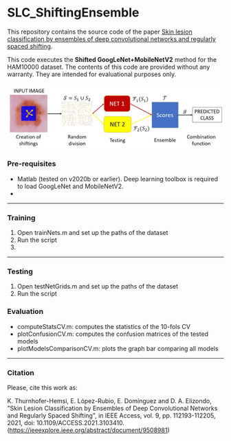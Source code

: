 # SLC_ShiftingEnsemble

This repository contains the source code of the paper [Skin lesion classification by ensembles of deep convolutional networks and regularly spaced shifting](https://doi.org/10.1109/ACCESS.2021.3103410).

This code executes the **Shifted GoogLeNet+MobileNetV2** method for the HAM10000 dataset. The contents of this code are provided without any warranty. They are intended for evaluational purposes only.

![Alt text](https://raw.githubusercontent.com/icai-uma/SLC_ShiftingEnsemble/master/Scheme.jpg?raw=true "Operation method of SLC_ShiftingEnsemble")

### Pre-requisites

- Matlab (tested on v2020b or earlier). Deep learning toolbox is required to load GoogLeNet and MobileNetV2.
- 
---

### Training

1. Open trainNets.m and set up the paths of the dataset
2. Run the script
3. 
---

### Testing

1. Open testNetGrids.m and set up the paths of the dataset
2. Run the script

### Evaluation

- computeStatsCV.m: computes the statistics of the 10-fols CV
- plotConfusionCV.m: computes the confusion matrices of the tested models
- plotModelsComparisonCV.m: plots the graph bar comparing all models

---

### Citation

Please, cite this work as:

K. Thurnhofer-Hemsi, E. López-Rubio, E. Domínguez and D. A. Elizondo, 
"Skin Lesion Classification by Ensembles of Deep Convolutional Networks and Regularly Spaced Shifting",
 in IEEE Access, vol. 9, pp. 112193-112205, 2021, doi: 10.1109/ACCESS.2021.3103410.
(https://ieeexplore.ieee.org/abstract/document/9508981)
